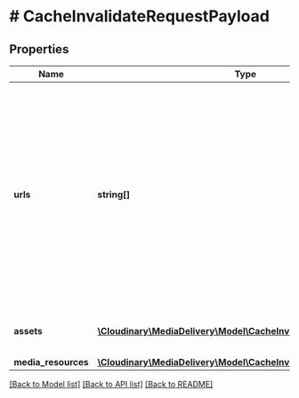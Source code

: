 # # CacheInvalidateRequestPayload

## Properties

Name | Type | Description | Notes
------------ | ------------- | ------------- | -------------
**urls** | **string[]** | An array of up to 20 Media Editing API URLs to invalidate. These URLs, and any derived media from the specified assets, are invalidated. Transformation parameters can be given in the URLs, but all derived resources are invalidated, regardless. | [optional]
**assets** | [**\Cloudinary\MediaDelivery\Model\CacheInvalidateAsset[]**](CacheInvalidateAsset.md) | An array of up to 20 media resources to invalidate. | [optional]
**media_resources** | [**\Cloudinary\MediaDelivery\Model\CacheInvalidateMediaResource[]**](CacheInvalidateMediaResource.md) |  | [optional]

[[Back to Model list]](../../README.md#models) [[Back to API list]](../../README.md#endpoints) [[Back to README]](../../README.md)
